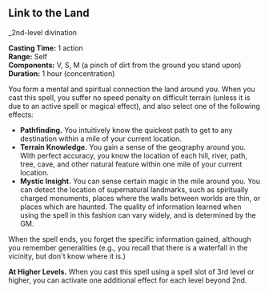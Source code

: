 ## Link to the Land
_2nd-level divination

**Casting Time:** 1 action  
**Range:** Self  
**Components:** V, S, M (a pinch of dirt from the ground you stand upon)  
**Duration:** 1 hour (concentration)

You form a mental and spiritual connection the land around you. When you cast this spell, you suffer no speed penalty on difficult terrain (unless it is due to an active spell or magical effect), and also select one of the following effects:

- **Pathfinding.** You intuitively know the quickest path to get to any destination within a mile of your current location.
- **Terrain Knowledge.** You gain a sense of the geography around you. With perfect accuracy, you know the location of each hill, river, path, tree, cave, and other natural feature within one mile of your current location.
- **Mystic Insight.** You can sense certain magic in the mile around you. You can detect the location of supernatural landmarks, such as spiritually charged monuments, places where the walls between worlds are thin, or places which are haunted. The quality of information learned when using the spell in this fashion can vary widely, and is determined by the GM.

When the spell ends, you forget the specific information gained, although you remember generalities (e.g., you recall that there is a waterfall in the vicinity, but don't know where it is.)

**At Higher Levels.** When you cast this spell using a spell slot of 3rd level or higher, you can activate one additional effect for each level beyond 2nd.
